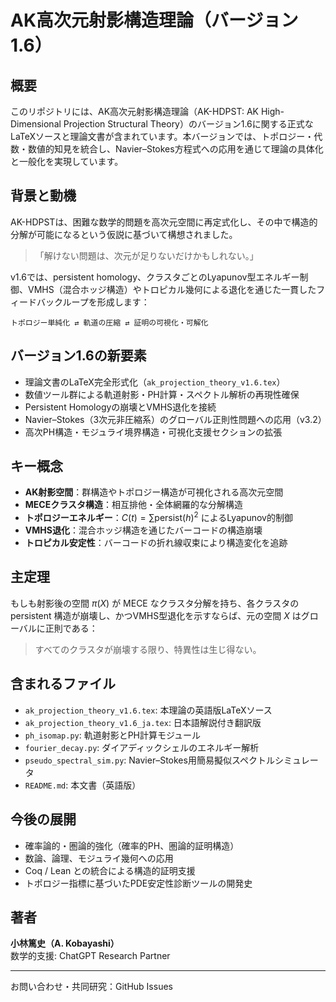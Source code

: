 # AK高次元射影構造理論（バージョン1.6）

## 概要
このリポジトリには、AK高次元射影構造理論（AK-HDPST: AK High-Dimensional Projection Structural Theory）のバージョン1.6に関する正式なLaTeXソースと理論文書が含まれています。本バージョンでは、トポロジー・代数・数値的知見を統合し、Navier–Stokes方程式への応用を通じて理論の具体化と一般化を実現しています。

## 背景と動機
AK-HDPSTは、困難な数学的問題を高次元空間に再定式化し、その中で構造的分解が可能になるという仮説に基づいて構想されました。

> 「解けない問題は、次元が足りないだけかもしれない。」

v1.6では、persistent homology、クラスタごとのLyapunov型エネルギー制御、VMHS（混合ホッジ構造）やトロピカル幾何による退化を通じた一貫したフィードバックループを形成します：

```
トポロジー単純化 ⇄ 軌道の圧縮 ⇄ 証明の可視化・可解化
```

## バージョン1.6の新要素
- 理論文書のLaTeX完全形式化（`ak_projection_theory_v1.6.tex`）
- 数値ツール群による軌道射影・PH計算・スペクトル解析の再現性確保
- Persistent Homologyの崩壊とVMHS退化を接続
- Navier–Stokes（3次元非圧縮系）のグローバル正則性問題への応用（v3.2）
- 高次PH構造・モジュライ境界構造・可視化支援セクションの拡張

## キー概念
- **AK射影空間**：群構造やトポロジー構造が可視化される高次元空間
- **MECEクラスタ構造**：相互排他・全体網羅的な分解構造
- **トポロジーエネルギー**：$C(t) = \sum \mathrm{persist}(h)^2$ によるLyapunov的制御
- **VMHS退化**：混合ホッジ構造を通じたバーコードの構造崩壊
- **トロピカル安定性**：バーコードの折れ線収束により構造変化を追跡

## 主定理
もしも射影後の空間 $\pi(X)$ が MECE なクラスタ分解を持ち、各クラスタの persistent 構造が崩壊し、かつVMHS型退化を示すならば、元の空間 $X$ はグローバルに正則である：

> すべてのクラスタが崩壊する限り、特異性は生じ得ない。

## 含まれるファイル
- `ak_projection_theory_v1.6.tex`: 本理論の英語版LaTeXソース
- `ak_projection_theory_v1.6_ja.tex`: 日本語解説付き翻訳版
- `ph_isomap.py`: 軌道射影とPH計算モジュール
- `fourier_decay.py`: ダイアディックシェルのエネルギー解析
- `pseudo_spectral_sim.py`: Navier–Stokes用簡易擬似スペクトルシミュレータ
- `README.md`: 本文書（英語版）

## 今後の展開
- 確率論的・圏論的強化（確率的PH、圏論的証明構造）
- 数論、論理、モジュライ幾何への応用
- Coq / Lean との統合による構造的証明支援
- トポロジー指標に基づいたPDE安定性診断ツールの開発史

## 著者
**小林篤史（A. Kobayashi）**  
数学的支援: ChatGPT Research Partner

---
お問い合わせ・共同研究：GitHub Issues　
